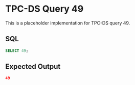 # TPC-DS Query 49

This is a placeholder implementation for TPC-DS query 49.

## SQL
```sql
SELECT 49;
```

## Expected Output
```json
49
```
